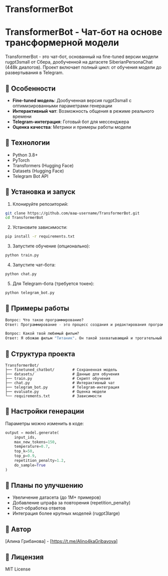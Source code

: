 # TransformerBot


# TransformerBot - Чат-бот на основе трансформерной модели

TransformerBot - это чат-бот, основанный на fine-tuned версии модели rugpt3small от Сбера, дообученной на датасете SiberianPersonaChat (448k диалогов). Проект включает полный цикл: от обучения модели до развертывания в Telegram.

## 🔹 Особенности

- **Fine-tuned модель**: Дообученная версия rugpt3small с оптимизированными параметрами генерации
- **Интерактивный чат**: Возможность общения в режиме реального времени
- **Telegram-интеграция**: Готовый бот для мессенджера
- **Оценка качества**: Метрики и примеры работы модели

## 🔹 Технологии

- Python 3.8+
- PyTorch
- Transformers (Hugging Face)
- Datasets (Hugging Face)
- Telegram Bot API

## 🔹 Установка и запуск

1. Клонируйте репозиторий:
```bash
git clone https://github.com/ваш-username/TransformerBot.git
cd TransformerBot
```

2. Установите зависимости:
```bash
pip install -r requirements.txt
```

3. Запустите обучение (опционально):
```python
python train.py
```

4. Запустите чат-бота:
```python
python chat.py
```

5. Для Telegram-бота (требуется токен):
```python
python telegram_bot.py
```

## 🔹 Примеры работы

```python
Вопрос: Что такое программирование?
Ответ: Программирование - это процесс создания и редактирования программного обеспечения...

Вопрос: Какой твой любимый фильм?
Ответ: Я обожаю фильм "Титаник". Он такой захватывающий и трогательный...
```

## 🔹 Структура проекта

```
TransformerBot/
├── finetuned_chatbot/        # Сохраненная модель
├── datasets/                 # Данные для обучения
├── train.py                  # Скрипт обучения
├── chat.py                   # Интерактивный чат
├── telegram_bot.py           # Telegram-интеграция
├── evaluate.py               # Оценка модели
└── requirements.txt          # Зависимости
```

## 🔹 Настройки генерации

Параметры можно изменить в коде:
```python
output = model.generate(
    input_ids,
    max_new_tokens=150,
    temperature=0.7,
    top_k=50,
    top_p=0.9,
    repetition_penalty=1.2,
    do_sample=True
)
```

## 🔹 Планы по улучшению

- Увеличение датасета (до 1M+ примеров)
- Добавление штрафа за повторения (repetition_penalty)
- Пост-обработка ответов
- Интеграция более крупных моделей (rugpt3large)

## 🔹 Автор

[Алина Грибанова] - [https://t.me/Alino4kaGribavova]

## 🔹 Лицензия

MIT License
